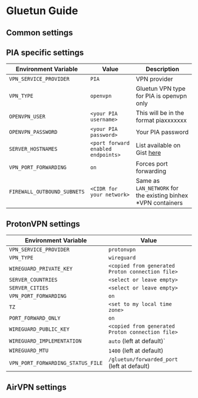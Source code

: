 # Gluetun Guide

## Common settings

## PIA specific settings

| Environment Variable | Value | Description |
|----------------------|-------|-------------|
| `VPN_SERVICE_PROVIDER` | `PIA` | VPN provider |
| `VPN_TYPE` | `openvpn` | Gluetun VPN type for PIA is openvpn only |
| `OPENVPN_USER` | `<your PIA username>` | This will be in the format piaxxxxxxx |
| `OPENVPN_PASSWORD` | `<your PIA password>` | Your PIA password |
| `SERVER_HOSTNAMES` | `<port forward enabled endpoints>` | List available on Gist [here](https://gist.github.com/binhex/0d8bc1974bad90f8a61d2d4219ef862c) |
| `VPN_PORT_FORWARDING` | `on` | Forces port forwarding |
| `FIREWALL_OUTBOUND_SUBNETS` | `<CIDR for your network>` | Same as `LAN_NETWORK` for the existing binhex *VPN containers |

## ProtonVPN settings

| Environment Variable | Value |
|----------------------|-------|
| `VPN_SERVICE_PROVIDER` | `protonvpn` |
| `VPN_TYPE` | `wireguard` |
| `WIREGUARD_PRIVATE_KEY` | `<copied from generated Proton connection file>` |
| `SERVER_COUNTRIES` | `<select or leave empty>` |
| `SERVER_CITIES` | `<select or leave empty>` |
| `VPN_PORT_FORWARDING` | `on` |
| `TZ` | `<set to my local time zone>` |
| `PORT_FORWARD_ONLY` | `on` |
| `WIREGUARD_PUBLIC_KEY` | `<copied from generated Proton connection file>` |
| `WIREGUARD_IMPLEMENTATION` | `auto` (left at default)` |
| `WIREGUARD_MTU` | `1400` (left at default) |
| `VPN_PORT_FORWARDING_STATUS_FILE` | `/gluetun/forwarded_port` (left at default) |

## AirVPN settings
